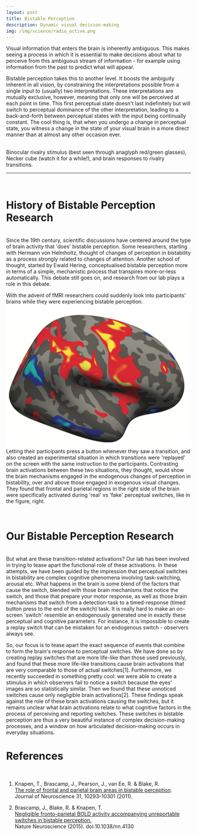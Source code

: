 ```yaml
---
layout: post
title: Bistable Perception
description: Dynamic visual decision-making 
img: /img/science/radio_active.png
---
```


Visual information that enters the brain is inherently ambiguous. This makes seeing a process in which it is essential to make decisions about what to perceive from this ambiguous stream of information - for example using information from the past to predict what will appear.

Bistable perception takes this to another level. It boosts the ambiguity inherent in all vision, by constraining the interpretations possible from a single input to (usually) two interpretations. These interpretations are mutually exclusive, however, meaning that only one will be perceived at each point in time. This first perceptual state doesn't last indefinitely but will switch to perceptual dominance of the other interpretation, leading to a back-and-forth between perceptual states with the input being continually constant. The cool thing is, that when you undergo a change in perceptual state, you witness a change in the state of your visual brain in a more direct manner than at almost any other occasion ever. 

<div class="img_row">
	<img class="col one" src="{{ site.baseurl }}/img/science/radio_active.png" alt="" title="Binocular rivalry stimulus"/>
	<img class="col one" src="{{ site.baseurl }}/img/science/necker.png" alt="" title="Necker cube"/>
	<img class="col one" src="{{ site.baseurl }}/img/science/more_time_signals.png" alt="" title="Brain signals due to bistable perception"/>
</div>

<div class="col three caption">
	Binocular rivalry stimulus (best seen through anaglyph red/green glasses), Necker cube (watch it for a while!), and brain responses to rivalry transitions.
</div>
<hr />

<br />

# History of Bistable Perception Research
<br />
Since the 19th century, scientific discussions have centered around the type of brain activity that 'does' bistable perception. Some researchers, starting with Hermann von Helmholtz, thought of changes of perception in bistability as a process strongly related to changes of attention. Another school of thought, started by Ewald Hering, conceptualised bistable perception more in terms of a simple, mechanistic process that transpires more-or-less automatically. This debate still goes on, and research from our lab plays a role in this debate. 

With the advent of fMRI researchers could suddenly look into participants' brains while they were experiencing bistable perception. <img class="col one right" src="/img/publications/bistable_brain.png"> Letting their participants press a button whenever they saw a transition, and also created an experimental situation in which transitions were 'replayed' on the screen with the same instruction to the participants. Contrasting brain activations between these two situations, they thought, would show the brain mechanisms engaged in the endogenous changes of perception in bistability, over and above those engaged in exogenous visual changes. They found that frontal and parietal regions in the right side of the brain were specifically activated during 'real' vs 'fake' perceptual switches, like in the figure, right.

<br />

# Our Bistable Perception Research
<br />But what are these transition-related activations? Our lab has been involved in trying to tease apart the functional role of these activations. In these attempts, we have been guided by the impression that perceptual switches in bistability are complex cognitive phenomena involving task-switching, arousal etc. What happens in the brain is some blend of the factors that cause the switch, blended with those brain mechanisms that notice the switch, and those that prepare your motor response, as well as those brain mechanisms that switch from a detection-task to a timed-response (timed button press to the end of the switch) task. It is really hard to make an on-screen 'switch' resemble an endogenously generated one in exactly these perceptual and cognitive parameters. For instance, it is impossible to create a replay switch that can be mistaken for an endogenous switch - observers always see. 

So, our focus is to tease apart the exact sequence of events that combine to form the brain's response to perceptual switches. We have done so by creating replay switches that are more life-like than those used previously, and found that these more life-like transitions cause brain activations that are very comparable to those of actual switches[1]. Furthermore, we recently succeeded in something pretty cool: we were able to create a stimulus in which observers fail to notice a switch because the eyes' images are so statistically similar. Then we found that these unnoticed switches cause only negligible brain activations[2]. These findings speak against the role of these brain activations causing the switches, but it remains unclear what brain activations relate to what cognitive factors in the process of perceiving and reporting switches. These switches in bistable perception are thus a very beautiful instance of complex decision-making processes, and a window on how articulated decision-making occurs in everyday situations. 




# References
<br />

1. Knapen, T., Brascamp, J., Pearson, J., van Ee, R. & Blake, R. <br /><a href="{{ site.baseurl }}/publications/2011-07-13-JN/">The role of frontal and parietal brain areas in bistable perception</a>. <br />Journal of Neuroscience 31, 10293–10301 (2011).

2. Brascamp, J., Blake, R. & Knapen, T. <br /><a href="{{ site.baseurl }}/publications/2015-10-05-NN/">Negligible fronto-parietal BOLD activity accompanying unreportable switches in bistable perception.</a> <br />Nature Neuroscience (2015). doi:10.1038/nn.4130